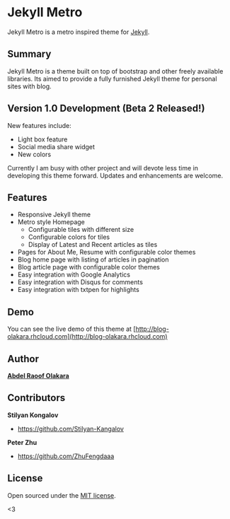 
# Jekyll Metro

Jekyll Metro is a metro inspired theme for [Jekyll](http://jekyllrb.com).

## Summary

Jekyll Metro is a theme built on top of bootstrap and other freely available libraries. Its aimed to provide a fully furnished Jekyll theme for personal sites with blog. 

## Version 1.0 Development (Beta 2 Released!)

New features include:
- Light box feature
- Social media share widget
- New colors

Currently I am busy with other project and will devote less time in developing this theme forward. Updates and enhancements are welcome.


## Features

- Responsive Jekyll theme
- Metro style Homepage
  - Configurable tiles with different size
  - Configurable colors for tiles
  - Display of Latest and Recent articles as tiles
- Pages for About Me, Resume with configurable color themes
- Blog home page with listing of articles in pagination
- Blog article page with configurable color themes
- Easy integration with Google Analytics
- Easy integration with Disqus for comments
- Easy integration with txtpen for highlights

## Demo

You can see the live demo of this theme at [http://blog-olakara.rhcloud.com](http://blog-olakara.rhcloud.com)

## Author

**[Abdel Raoof Olakara](http://abdelraoof.com)**


## Contributors

**Stilyan Kongalov**
- <https://github.com/Stilyan-Kangalov>

**Peter Zhu**
- <https://github.com/ZhuFengdaaa>


## License

Open sourced under the [MIT license](LICENSE.md).

<3
